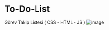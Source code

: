 # To-Do-List
Görev Takip Listesi ( CSS - HTML - JS )
![image](https://github.com/Kulac12/To-Do-List/assets/71596094/cf3d9cc3-ee57-425e-8f8a-278b71975ff4)
